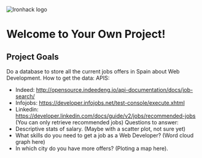 
![Ironhack logo](https://i.imgur.com/1QgrNNw.png)

# Welcome to Your Own Project!

## Project Goals
Do a database to store all the current jobs offers in Spain about Web Development.
How to get the data:
 APIS:
  - Indeed: http://opensource.indeedeng.io/api-documentation/docs/job-search/
  - Infojobs: https://developer.infojobs.net/test-console/execute.xhtml
  - Linkedin: https://developer.linkedin.com/docs/guide/v2/jobs/recommended-jobs (You can only retrieve recommended jobs)
 Questions to answer:
  - Descriptive stats of salary. (Maybe with a scatter plot, not sure yet)
  - What skills do you need to get a job as a Web Developer? (Word cloud graph here)
  - In which city do you have more offers? (Ploting a map here).
  
